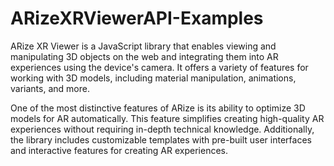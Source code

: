 # ARizeXRViewerAPI-Examples
 ARize XR Viewer is a JavaScript library that enables viewing and manipulating 3D objects on the web and integrating them into AR experiences using the device's camera. It offers a variety of features for working with 3D models, including material manipulation, animations, variants, and more.

One of the most distinctive features of ARize is its ability to optimize 3D models for AR automatically. This feature simplifies creating high-quality AR experiences without requiring in-depth technical knowledge. Additionally, the library includes customizable templates with pre-built user interfaces and interactive features for creating AR experiences.

